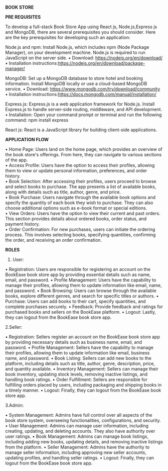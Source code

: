 **BOOK STORE**

**PRE REQUISITES**  

To develop a full-stack Book Store App using React js, Node.js,Express js and MongoDB, there are several prerequisites you should consider. Here are the key prerequisites for developing such an application: 

Node.js and npm: Install Node.js, which includes npm (Node Package Manager), on your development machine. Node.js is required to run JavaScript on the server side. 
• Download: https://nodejs.org/en/download/ 
• Installation instructions:https://nodejs.org/en/download/package-manager/

MongoDB: Set up a MongoDB database to store hotel and booking information. Install MongoDB locally or use a cloud-based MongoDB service. 
• Download: https://www.mongodb.com/try/download/community  
• Installation instructions:https://docs.mongodb.com/manual/installation/ 

Express.js: Express.js is a web application framework for Node.js. Install Express.js to handle server-side routing, middleware, and API development. 
• Installation: Open your command prompt or terminal and run the following
command: npm install express 

React js: React is a JavaScript library for building client-side applications. 

**APPLICATION FLOW**   

• Home Page: Users land on the home page, which provides an overview of the book store's offerings. From here, they can navigate to various sections of the app.<br>
• Access Profile: Users have the option to access their profiles, allowing them to view or update personal information, preferences, and order history.<br>
• Book Selection: After accessing their profiles, users proceed to browse and select books to purchase. The app presents a list of available books, along with details such as title, author, genre, and price.<br>
• Book Purchase: Users navigate through the available book options and specify the quantity of each book they wish to purchase. They can also choose additional options such as e-book format or special editions.<br>
• View Orders: Users have the option to view their current and past orders. This section provides details about ordered books, order status, and payment history.<br>
• Order Confirmation: For new purchases, users can initiate the ordering process. This involves selecting books, specifying quantities, confirming the order, and receiving an order confirmation.<br>

**ROLES** 

1. User:
   
• Registration: Users are responsible for registering an account on the BookEase book store app by providing essential details such as name, email, and password.
• Profile Management: Users have the capability to manage their profiles, allowing them to update information like email, name, and password.
• Book Browsing: Users can browse through the available books, explore different genres, and search for specific titles or authors.
• Purchase: Users can add books to their cart, specify quantities, and complete purchases securely.
• Feedback: Provide feedback and ratings for purchased books and sellers on the BookEase platform.
• Logout: Lastly, they can logout from the BookEase book store app.

2.Seller:

• Registration: Sellers register an account on the BookEase book store app by providing necessary details such as business name, email, and password.
• Profile Management: Sellers have the capability to manage their profiles, allowing them to update information like email, business name, and password.
• Book Listing: Sellers can add new books to the platform, including details such as title, author, genre, description, price, and quantity available.
• Inventory Management: Sellers can manage their book inventory, updating stock levels, removing inactive listings, and handling book ratings.
• Order Fulfillment: Sellers are responsible for fulfilling orders placed by users, including packaging and shipping books in a timely manner.
• Logout: Finally, they can logout from the BookEase book store app.

3.Admin:

• System Management: Admins have full control over all aspects of the book store system, overseeing functionalities, configurations, and security.
• User Management: Admins can manage user information, including creating, updating, and deleting accounts. They also have authority over user ratings.
• Book Management: Admins can manage book listings, including adding new books, updating details, and removing inactive listings from the platform.
• Seller Management: Admins have the authority to manage seller information, including approving new seller accounts, updating profiles, and handling seller ratings.
• Logout: Finally, they can logout from the BookEase book store app.

